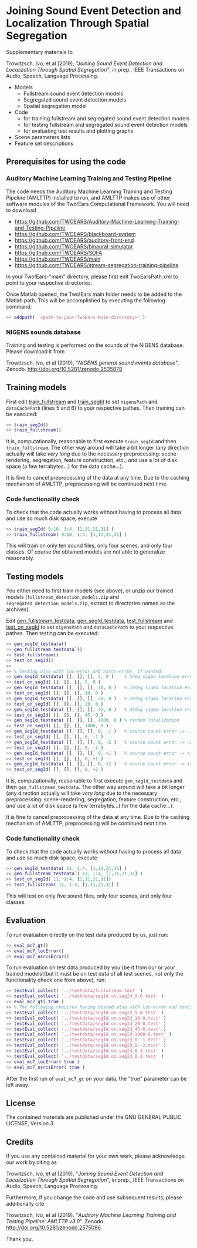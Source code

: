 # Joining Sound Event Detection and Localization Through Spatial Segregation

Supplementary materials to  

Trowitzsch, Ivo, et al (2019), _"Joining Sound Event Detection and Localization Through Spatial Segregation"_, in prep., IEEE Transactions on Audio, Speech, Language Processing.

- Models
  - Fullstream sound event detection models
  - Segregated sound event detection models
  - Spatial segregation model
- Code
  - for training fullstream and segregated sound event detection models
  - for testing fullstream and segregated sound event detection models
  - for evaluating test results and plotting graphs
- Scene parameters lists
- Feature set descriptions

  
## Prerequisites for using the code

### Auditory Machine Learning Training and Testing Pipeline

The code needs the Auditory Machine Learning Training and Testing Pipeline (AMLTTP) installed to run, and AMLTTP makes use of other software modules of the Two!Ears Computational Framework. You will need to download 
- https://github.com/TWOEARS/Auditory-Machine-Learning-Training-and-Testing-Pipeline
- https://github.com/TWOEARS/blackboard-system
- https://github.com/TWOEARS/auditory-front-end
- https://github.com/TWOEARS/binaural-simulator
- https://github.com/TWOEARS/SOFA
- https://github.com/TWOEARS/main
- https://github.com/TWOEARS/stream-segregation-training-pipeline

In your Two!Ears-"main" directory, please first edit TwoEarsPath.xml to point to your 
respective directories.

Once Matlab opened, the Two!Ears main folder needs to be added to the Matlab path. 
This will be accomplished by executing the following command:
```Matlab
>> addpath( '<path-to-your-TwoEars-Main-directory>' )
```

### NIGENS sounds database

Training and testing is performed on the sounds of the NIGENS database. Please download it from  

Trowitzsch, Ivo, et al (2019), "_NIGENS general sound events database_", Zenodo. http://doi.org/10.5281/zenodo.2535878

## Training models

First edit [train_fullstream](code/train_fullstream.m) and [train_segId](code/train_segId.m) to set `nigensPath` and `dataCachePath` (lines 5 and 6) to your respective pathes. Then training can be executed:

```Matlab
>> train_segId()
>> train_fullstream()
```

It is, computationally, reasonable to first execute `train_segId` and then `train_fullstream`. The other way around will take a bit longer (any direction actually will take _very long_ due to the necessary preprocessing: scene-rendering, segregation, feature construction, etc.; _and_ use a lot of disk space (a few terrabytes...) for the data cache...).

It is fine to cancel preprocessing of the data at any time. Due to the caching mechanism of AMLTTP, preprocessing will be continued next time.


### Code functionality check

To check that the code actually works without having to process all data and use so much disk space, execute
```Matlab
>> train_segId( 9:10, 1:4, [1,11,21,31] )
>> train_fullstream( 9:10, 1:4, [1,11,21,31] )
```

This will train on only ten sound files, only four scenes, and only four classes. Of course the obtained models are not able to generalize reasonably.


## Testing models

You either need to first train models (see above), or unzip our trained models (`fullstream_detection_models.zip` and `segregated_detection_models.zip`, extract to directories named as the archives).

Edit [gen_fullstream_testdata](code/gen_fullstream_testdata.m), [gen_segId_testdata](code/gen_segId_testdata.m), [test_fullstream](code/test_fullstream.m) and [test_on_segId](code/test_on_segId.m) to set `nigensPath` and `dataCachePath` to your respective pathes. Then testing can be executed:

```Matlab
>> gen_segId_testdata()
>> gen_fullstream_testdata`()
>> test_fullstream()
>> test_on_segId()
>> 
>> % Testing also with loc-error and nsrcs-error, if wanted:
>> gen_segId_testdata( [], [], [], 5, 0 )    % 5deg sigma location error
>> test_on_segId( [], [], [], 5, 0 )
>> gen_segId_testdata( [], [], [], 10, 0 )   % 10deg sigma location error
>> test_on_segId( [], [], [], 10, 0 )
>> gen_segId_testdata( [], [], [], 20, 0 )   % 20deg sigma location error
>> test_on_segId( [], [], [], 20, 0 )
>> gen_segId_testdata( [], [], [], 45, 0 )   % 45deg sigma location error
>> test_on_segId( [], [], [], 45, 0 )
>> gen_segId_testdata( [], [], [], 1000, 0 ) % random localization
>> test_on_segId( [], [], [], 1000, 0 )
>> gen_segId_testdata( [], [], [], 0, -1 )   % source count error := -1
>> test_on_segId( [], [], [], 0, -1 )
>> gen_segId_testdata( [], [], [], 0, -2 )   % source count error := -2
>> test_on_segId( [], [], [], 0, -2 )
>> gen_segId_testdata( [], [], [], 0, +1 )   % source count error := +1
>> test_on_segId( [], [], [], 0, +1 )
>> gen_segId_testdata( [], [], [], 0, +2 )   % source count error := +2
>> test_on_segId( [], [], [], 0, +2 )
```

It is, computationally, reasonable to first execute `gen_segId_testdata` and then `gen_fullstream_testdata`. The other way around will take a bit longer (any direction actually will take _very long_ due to the necessary preprocessing: scene-rendering, segregation, feature construction, etc.; _and_ use a lot of disk space (a few terrabytes...) for the data cache...).

It is fine to cancel preprocessing of the data at any time. Due to the caching mechanism of AMLTTP, preprocessing will be continued next time.


### Code functionality check

To check that the code actually works without having to process all data and use so much disk space, execute
```Matlab
>> gen_segId_testdata( 11, 1:4, [1,11,21,31] )
>> gen_fullstream_testdata`( 11, 1:4, [1,11,21,31] )
>> test_on_segId( 11, 1:4, [1,11,21,31])
>> test_fullstream( 11, 1:4, [1,11,21,31] )
```

This will test on only five sound files, only four scenes, and only four classes.

## Evaluation

To run evaluation directly on the test data produced by us, just run:
```Matlab
>> eval_mc7_gt()
>> eval_mc7_locError()
>> eval_mc7_nsrcsError()
```

To run evaluation on test data produced by you (be it from our or your trained models)(but it must be on test data of all test scenes, not only the functionality check one from above), run:
```Matlab
>> testEval_collect( '../testdata/fullstream.test' )
>> testEval_collect( '../testdata/segId.on.segId_0-0.test' )
>> eval_mc7_gt( true )
>> % The following requires having tested also with loc-error and nsrcs-error.
>> testEval_collect( '../testdata/segId.on.segId_5-0.test' )
>> testEval_collect( '../testdata/segId.on.segId_10-0.test' )
>> testEval_collect( '../testdata/segId.on.segId_20-0.test' )
>> testEval_collect( '../testdata/segId.on.segId_45-0.test' )
>> testEval_collect( '../testdata/segId.on.segId_1000-0.test' )
>> testEval_collect( '../testdata/segId.on.segId_0--1.test' )
>> testEval_collect( '../testdata/segId.on.segId_0--2.test' )
>> testEval_collect( '../testdata/segId.on.segId_0-1.test' )
>> testEval_collect( '../testdata/segId.on.segId_0-2.test' )
>> eval_mc7_locError( true )
>> eval_mc7_nsrcsError( true )
```

After the first run of `eval_mc7_gt` on your data, the "true" parameter can be left away.


## License

The contained materials are published under the GNU GENERAL PUBLIC LICENSE, Version 3.

## Credits

If you use any contained material for your own work, please acknowledge our work by citing as  

Trowitzsch, Ivo, et al (2019), "_Joining Sound Event Detection and Localization Through Spatial Segregation_", in prep., IEEE Transactions on Audio, Speech, Language Processing.

Furthermore, if you change the code and use subsequent results, please additionally cite  

Trowitzsch, Ivo, et al (2019). "_Auditory Machine Learning Training and Testing Pipeline: AMLTTP v3.0_". Zenodo. http://doi.org/10.5281/zenodo.2575086

Thank you.
